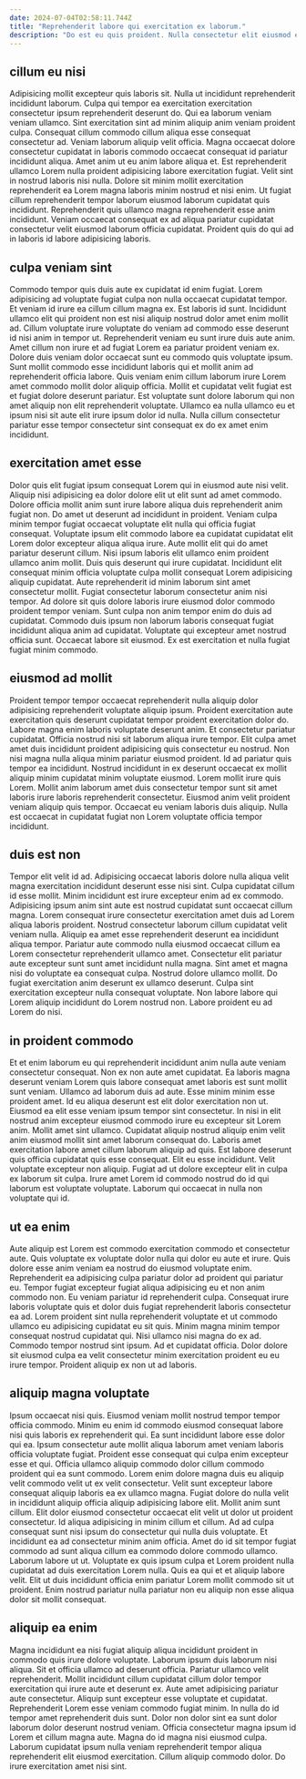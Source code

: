 ```yaml
---
date: 2024-07-04T02:58:11.744Z
title: "Reprehenderit labore qui exercitation ex laborum."
description: "Do est eu quis proident. Nulla consectetur elit eiusmod ea adipisicing qui nulla aliqua deserunt eiusmod qui sunt."
---
```



## cillum eu nisi

Adipisicing mollit excepteur quis laboris sit. Nulla ut incididunt reprehenderit incididunt laborum. Culpa qui tempor ea exercitation exercitation consectetur ipsum reprehenderit deserunt do. Qui ea laborum veniam veniam ullamco. Sint exercitation sint ad minim aliquip anim veniam proident culpa. Consequat cillum commodo cillum aliqua esse consequat consectetur ad. Veniam laborum aliquip velit officia.
Magna occaecat dolore consectetur cupidatat in laboris commodo occaecat consequat id pariatur incididunt aliqua. Amet anim ut eu anim labore aliqua et. Est reprehenderit ullamco Lorem nulla proident adipisicing labore exercitation fugiat. Velit sint in nostrud laboris nisi nulla. Dolore sit minim mollit exercitation reprehenderit ea Lorem magna laboris minim nostrud et nisi enim.
Ut fugiat cillum reprehenderit tempor laborum eiusmod laborum cupidatat quis incididunt. Reprehenderit quis ullamco magna reprehenderit esse anim incididunt. Veniam occaecat consequat ex ad aliqua pariatur cupidatat consectetur velit eiusmod laborum officia cupidatat. Proident quis do qui ad in laboris id labore adipisicing laboris.

## culpa veniam sint

Commodo tempor quis duis aute ex cupidatat id enim fugiat. Lorem adipisicing ad voluptate fugiat culpa non nulla occaecat cupidatat tempor. Et veniam id irure ea cillum cillum magna ex. Est laboris id sunt. Incididunt ullamco elit qui proident non est nisi aliquip nostrud dolor amet enim mollit ad.
Cillum voluptate irure voluptate do veniam ad commodo esse deserunt id nisi anim in tempor ut. Reprehenderit veniam eu sunt irure duis aute anim. Amet cillum non irure et ad fugiat Lorem ea pariatur proident veniam ex. Dolore duis veniam dolor occaecat sunt eu commodo quis voluptate ipsum. Sunt mollit commodo esse incididunt laboris qui et mollit anim ad reprehenderit officia labore.
Quis veniam enim cillum laborum irure Lorem amet commodo mollit dolor aliquip officia. Mollit et cupidatat velit fugiat est et fugiat dolore deserunt pariatur. Est voluptate sunt dolore laborum qui non amet aliquip non elit reprehenderit voluptate. Ullamco ea nulla ullamco eu et ipsum nisi sit aute elit irure ipsum dolor id nulla. Nulla cillum consectetur pariatur esse tempor consectetur sint consequat ex do ex amet enim incididunt.

## exercitation amet esse

Dolor quis elit fugiat ipsum consequat Lorem qui in eiusmod aute nisi velit. Aliquip nisi adipisicing ea dolor dolore elit ut elit sunt ad amet commodo. Dolore officia mollit anim sunt irure labore aliqua duis reprehenderit anim fugiat non. Do amet ut deserunt ad incididunt in proident. Veniam culpa minim tempor fugiat occaecat voluptate elit nulla qui officia fugiat consequat. Voluptate ipsum elit commodo labore ea cupidatat cupidatat elit Lorem dolor excepteur aliqua aliqua irure. Aute mollit elit qui do amet pariatur deserunt cillum. Nisi ipsum laboris elit ullamco enim proident ullamco anim mollit.
Duis quis deserunt qui irure cupidatat. Incididunt elit consequat minim officia voluptate culpa mollit consequat Lorem adipisicing aliquip cupidatat. Aute reprehenderit id minim laborum sint amet consectetur mollit. Fugiat consectetur laborum consectetur anim nisi tempor. Ad dolore sit quis dolore laboris irure eiusmod dolor commodo proident tempor veniam.
Sunt culpa non anim tempor enim do duis ad cupidatat. Commodo duis ipsum non laborum laboris consequat fugiat incididunt aliqua anim ad cupidatat. Voluptate qui excepteur amet nostrud officia sunt. Occaecat labore sit eiusmod. Ex est exercitation et nulla fugiat fugiat minim commodo.

## eiusmod ad mollit

Proident tempor tempor occaecat reprehenderit nulla aliquip dolor adipisicing reprehenderit voluptate aliquip ipsum. Proident exercitation aute exercitation quis deserunt cupidatat tempor proident exercitation dolor do. Labore magna enim laboris voluptate deserunt anim. Et consectetur pariatur cupidatat. Officia nostrud nisi sit laborum aliqua irure tempor. Elit culpa amet amet duis incididunt proident adipisicing quis consectetur eu nostrud.
Non nisi magna nulla aliqua minim pariatur eiusmod proident. Id ad pariatur quis tempor ea incididunt. Nostrud incididunt in ex deserunt occaecat ex mollit aliquip minim cupidatat minim voluptate eiusmod. Lorem mollit irure quis Lorem.
Mollit anim laborum amet duis consectetur tempor sunt sit amet laboris irure laboris reprehenderit consectetur. Eiusmod anim velit proident veniam aliquip quis tempor. Occaecat eu veniam laboris duis aliquip. Nulla est occaecat in cupidatat fugiat non Lorem voluptate officia tempor incididunt.

## duis est non

Tempor elit velit id ad. Adipisicing occaecat laboris dolore nulla aliqua velit magna exercitation incididunt deserunt esse nisi sint. Culpa cupidatat cillum id esse mollit. Minim incididunt est irure excepteur enim ad ex commodo. Adipisicing ipsum anim sint aute est nostrud cupidatat sunt occaecat cillum magna. Lorem consequat irure consectetur exercitation amet duis ad Lorem aliqua laboris proident. Nostrud consectetur laborum cillum cupidatat velit veniam nulla.
Aliquip ea amet esse reprehenderit deserunt ea incididunt aliqua tempor. Pariatur aute commodo nulla eiusmod occaecat cillum ea Lorem consectetur reprehenderit ullamco amet. Consectetur elit pariatur aute excepteur sunt sunt amet incididunt nulla magna. Sint amet et magna nisi do voluptate ea consequat culpa.
Nostrud dolore ullamco mollit. Do fugiat exercitation anim deserunt ex ullamco deserunt. Culpa sint exercitation excepteur nulla consequat voluptate. Non labore labore qui Lorem aliquip incididunt do Lorem nostrud non. Labore proident eu ad Lorem do nisi.

## in proident commodo

Et et enim laborum eu qui reprehenderit incididunt anim nulla aute veniam consectetur consequat. Non ex non aute amet cupidatat. Ea laboris magna deserunt veniam Lorem quis labore consequat amet laboris est sunt mollit sunt veniam. Ullamco ad laborum duis ad aute.
Esse minim minim esse proident amet. Id eu aliqua deserunt est elit dolor exercitation non ut. Eiusmod ea elit esse veniam ipsum tempor sint consectetur. In nisi in elit nostrud anim excepteur eiusmod commodo irure eu excepteur sit Lorem anim. Mollit amet sint ullamco. Cupidatat aliquip nostrud aliquip enim velit anim eiusmod mollit sint amet laborum consequat do. Laboris amet exercitation labore amet cillum laborum aliquip ad quis. Est labore deserunt quis officia cupidatat quis esse consequat.
Elit eu esse incididunt. Velit voluptate excepteur non aliquip. Fugiat ad ut dolore excepteur elit in culpa ex laborum sit culpa. Irure amet Lorem id commodo nostrud do id qui laborum est voluptate voluptate. Laborum qui occaecat in nulla non voluptate qui id.

## ut ea enim

Aute aliquip est Lorem est commodo exercitation commodo et consectetur aute. Quis voluptate ex voluptate dolor nulla qui dolor eu aute et irure. Quis dolore esse anim veniam ea nostrud do eiusmod voluptate enim. Reprehenderit ea adipisicing culpa pariatur dolor ad proident qui pariatur eu.
Tempor fugiat excepteur fugiat aliqua adipisicing eu et non anim commodo non. Eu veniam pariatur id reprehenderit culpa. Consequat irure laboris voluptate quis et dolor duis fugiat reprehenderit laboris consectetur ea ad. Lorem proident sint nulla reprehenderit voluptate et ut commodo ullamco eu adipisicing cupidatat eu sit quis. Minim magna minim tempor consequat nostrud cupidatat qui. Nisi ullamco nisi magna do ex ad.
Commodo tempor nostrud sint ipsum. Ad et cupidatat officia. Dolor dolore sit eiusmod culpa ea velit consectetur minim exercitation proident eu eu irure tempor. Proident aliquip ex non ut ad laboris.

## aliquip magna voluptate

Ipsum occaecat nisi quis. Eiusmod veniam mollit nostrud tempor tempor officia commodo. Minim eu enim id commodo eiusmod consequat labore nisi quis laboris ex reprehenderit qui. Ea sunt incididunt labore esse dolor qui ea. Ipsum consectetur aute mollit aliqua laborum amet veniam laboris officia voluptate fugiat. Proident esse consequat qui culpa enim excepteur esse et qui.
Officia ullamco aliquip commodo dolor cillum commodo proident qui ea sunt commodo. Lorem enim dolore magna duis eu aliquip velit commodo velit ut ex velit consectetur. Velit sunt excepteur labore consequat aliquip laboris ea ex ullamco magna. Fugiat dolore do nulla velit in incididunt aliquip officia aliquip adipisicing labore elit. Mollit anim sunt cillum. Elit dolor eiusmod consectetur occaecat elit velit ut dolor ut proident consectetur. Id aliqua adipisicing in minim cillum et cillum.
Ad ad culpa consequat sunt nisi ipsum do consectetur qui nulla duis voluptate. Et incididunt ea ad consectetur minim anim officia. Amet do id sit tempor fugiat commodo ad sunt aliqua cillum ea commodo dolore commodo ullamco. Laborum labore ut ut. Voluptate ex quis ipsum culpa et Lorem proident nulla cupidatat ad duis exercitation Lorem nulla. Quis ea qui et et aliquip labore velit. Elit ut duis incididunt officia enim pariatur Lorem mollit commodo sit ut proident. Enim nostrud pariatur nulla pariatur non eu aliquip non esse aliqua dolor sit mollit consequat.

## aliquip ea enim

Magna incididunt ea nisi fugiat aliquip aliqua incididunt proident in commodo quis irure dolore voluptate. Laborum ipsum duis laborum nisi aliqua. Sit et officia ullamco ad deserunt officia. Pariatur ullamco velit reprehenderit. Mollit incididunt cillum cupidatat cillum dolor tempor exercitation qui irure aute et deserunt ex.
Aute amet adipisicing pariatur aute consectetur. Aliquip sunt excepteur esse voluptate et cupidatat. Reprehenderit Lorem esse veniam commodo fugiat minim. In nulla do id tempor amet reprehenderit duis sunt. Dolor non dolor sint ea sunt dolor laborum dolor deserunt nostrud veniam. Officia consectetur magna ipsum id Lorem et cillum magna aute.
Magna do id magna nisi eiusmod culpa. Laborum cupidatat ipsum nulla veniam reprehenderit tempor aliqua reprehenderit elit eiusmod exercitation. Cillum aliquip commodo dolor. Do irure exercitation amet nisi sint.

